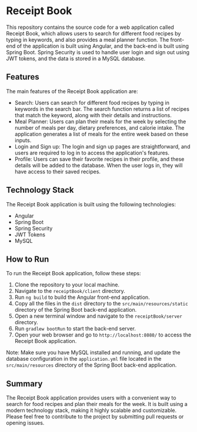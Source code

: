 # Receipt Book

This repository contains the source code for a web application called Receipt Book, which allows users to search for different food recipes by typing in keywords, and also provides a meal planner function. The front-end of the application is built using Angular, and the back-end is built using Spring Boot. Spring Security is used to handle user login and sign out using JWT tokens, and the data is stored in a MySQL database.

## Features

The main features of the Receipt Book application are:

- Search: Users can search for different food recipes by typing in keywords in the search bar. The search function returns a list of recipes that match the keyword, along with their details and instructions.
- Meal Planner: Users can plan their meals for the week by selecting the number of meals per day, dietary preferences, and calorie intake. The application generates a list of meals for the entire week based on these inputs.
- Login and Sign up: The login and sign up pages are straightforward, and users are required to log in to access the application's features.
- Profile: Users can save their favorite recipes in their profile, and these details will be added to the database. When the user logs in, they will have access to their saved recipes.

## Technology Stack

The Receipt Book application is built using the following technologies:

- Angular
- Spring Boot
- Spring Security
- JWT Tokens
- MySQL

## How to Run

To run the Receipt Book application, follow these steps:

1. Clone the repository to your local machine.
2. Navigate to the `receiptBook/client` directory.
3. Run `ng build` to build the Angular front-end application.
4. Copy all the files in the `dist` directory to the `src/main/resources/static` directory of the Spring Boot back-end application.
5. Open a new terminal window and navigate to the `receiptBook/server` directory.
6. Run `gradlew bootRun` to start the back-end server.
7. Open your web browser and go to `http://localhost:8080/` to access the Receipt Book application.

Note: Make sure you have MySQL installed and running, and update the database configuration in the `application.yml` file located in the `src/main/resources` directory of the Spring Boot back-end application.

## Summary

The Receipt Book application provides users with a convenient way to search for food recipes and plan their meals for the week. It is built using a modern technology stack, making it highly scalable and customizable. Please feel free to contribute to the project by submitting pull requests or opening issues.
